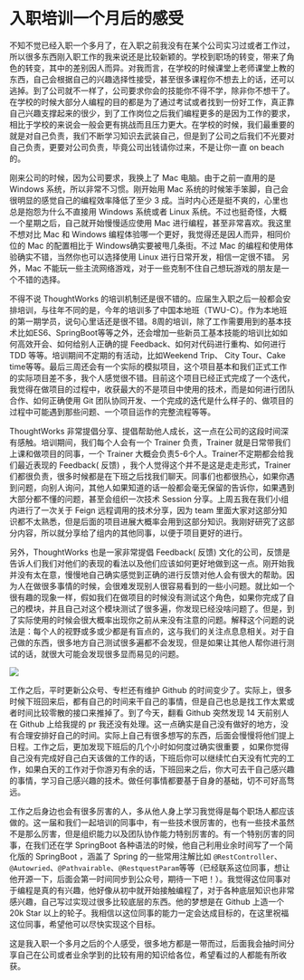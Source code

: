 # 入职培训一个月后的感受

不知不觉已经入职一个多月了，在入职之前我没有在某个公司实习过或者工作过，所以很多东西刚入职工作的我来说还是比较新颖的。学校到职场的转变，带来了角色的转变，其中的差别因人而异。对我而言，在学校的时候课堂上老师课堂上教的东西，自己会根据自己的兴趣选择性接受，甚至很多课程你不想去上的话，还可以逃掉。到了公司就不一样了，公司要求你会的技能你不得不学，除非你不想干了。在学校的时候大部分人编程的目的都是为了通过考试或者找到一份好工作，真正靠自己兴趣支撑起来的很少，到了工作岗位之后我们编程更多的是因为工作的要求，相比于学校的来说会一般会更有挑战而且压力更大。在学校的时候，我们最重要的就是对自己负责，我们不断学习知识去武装自己，但是到了公司之后我们不光要对自己负责，更要对公司负责，毕竟公司出钱请你过来，不是让你一直 on beach 的。

刚来公司的时候，因为公司要求，我换上了 Mac 电脑。由于之前一直用的是 Windows 系统，所以非常不习惯。刚开始用  Mac 系统的时候笨手笨脚，自己会很明显的感觉自己的编程效率降低了至少 3 成。当时内心还是挺不爽的，心里也总是抱怨为什么不直接用  Windows 系统或者 Linux 系统。不过也挺奇怪，大概一个星期之后，自己就开始慢慢适应使用 Mac 进行编程，甚至非常喜欢。我这里不想对比 Mac 和 Windows 编程体验哪一个更好，我觉得还是因人而异，相同价位的 Mac 的配置相比于  Windows确实要被甩几条街。不过 Mac 的编程和使用体验确实不错，当然你也可以选择使用  Linux 进行日常开发，相信一定很不错。 另外，Mac 不能玩一些主流网络游戏，对于一些克制不住自己想玩游戏的朋友是一个不错的选择。

不得不说 ThoughtWorks 的培训机制还是很不错的。应届生入职之后一般都会安排培训，与往年不同的是，今年的培训多了中国本地班（TWU-C）。作为本地班的第一期学员，说句心里话还是很不错。8周的培训，除了工作需要用到的基本技术比如ES6、SpringBoot等等之外，还会增加一些新员工基本技能的培训比如如何高效开会、如何给别人正确的提 Feedback、如何对代码进行重构、如何进行 TDD 等等。培训期间不定期的有活动，比如Weekend Trip、 City Tour、Cake time等等。最后三周还会有一个实际的模拟项目，这个项目基本和我们正式工作的实际项目差不多，我个人感觉很不错。目前这个项目已经正式完成了一个迭代，我觉得在做项目的过程中，收获最大的不是项目中使用的技术，而是如何进行团队合作、如何正确使用 Git 团队协同开发、一个完成的迭代是什么样子的、做项目的过程中可能遇到那些问题、一个项目运作的完整流程等等。

ThoughtWorks 非常提倡分享、提倡帮助他人成长，这一点在公司的这段时间深有感触。培训期间，我们每个人会有一个 Trainer 负责，Trainer 就是日常带我们上课和做项目的同事，一个 Trainer 大概会负责5-6个人。Trainer不定期都会给我们最近表现的  Feedback( 反馈) ，我个人觉得这个并不是这是走走形式，Trainer 们都很负责，很多时候都是在下班之后找我们聊天。同事们也都很热心，如果你遇到问题，向别人询问，其他人如果知道的话一般都会毫无保留的告诉你，如果遇到大部分都不懂的问题，甚至会组织一次技术 Session 分享。上周五我在我们小组内进行了一次关于 Feign 远程调用的技术分享，因为 team 里面大家对这部分知识都不太熟悉，但是后面的项目进展大概率会用到这部分知识。我刚好研究了这部分内容，所以就分享给了组内的其他同事，以便于项目更好的进行。

 另外，ThoughtWorks 也是一家非常提倡 Feedback( 反馈) 文化的公司，反馈是告诉人们我们对他们的表现的看法以及他们应该如何更好地做到这一点。刚开始我并没有太在意，慢慢地自己确实感觉到正确的进行反馈对他人会有很大的帮助。因为人在做很多事情的时候，会很难发现别人很容易看到的一些小问题。就比如一个很有趣的现象一样，假如我们在做项目的时候没有测试这个角色，如果你完成了自己的模块，并且自己对这个模块测试了很多遍，你发现已经没啥问题了。但是，到了实际使用的时候会很大概率出现你之前从来没有注意的问题。解释这个问题的说法是：每个人的视野或多或少都是有盲点的，这与我们的关注点息息相关。对于自己做的东西，很多地方自己测试很多遍都不会发现，但是如果让其他人帮你进行测试的话，就很大可能会发现很多显而易见的问题。

![](https://my-blog-to-use.oss-cn-beijing.aliyuncs.com/2019-7/feedback.png)

工作之后，平时更新公众号、专栏还有维护 Github 的时间变少了。实际上，很多时候下班回来后，都有自己的时间来干自己的事情，但是自己也总是找工作太累或者时间比较零散的接口来推掉了。到了今天，翻看 Github 突然发现 14 天前别人在 Github 上给我提的 pr 我还没有处理。这一点确实是自己没有做好的地方，没有合理安排好自己的时间。实际上自己有很多想写的东西，后面会慢慢将他们提上日程。工作之后，更加发现下班后的几个小时如何度过确实很重要 ，如果你觉得自己没有完成好自己白天该做的工作的话，下班后你可以继续忙白天没有忙完的工作，如果白天的工作对于你游刃有余的话，下班回来之后，你大可去干自己感兴趣的事情，学习自己感兴趣的技术。做任何事情都要基于自身的基础，切不可好高骛远。

工作之后身边也会有很多厉害的人，多从他人身上学习我觉得是每个职场人都应该做的。这一届和我们一起培训的同事中，有一些技术很厉害的，也有一些技术虽然不是那么厉害，但是组织能力以及团队协作能力特别厉害的。有一个特别厉害的同事，在我们还在学 SpringBoot 各种语法的时候，他自己利用业余时间写了一个简化版的 SpringBoot ，涵盖了 Spring 的一些常用注解比如 `@RestController`、`@Autowried`、`@Pathvairable`、`@RestquestParam`等等（已经联系这位同事，想让他开源一下，后面会第一时间同步到公众号，期待一下吧！）。我觉得这位同事对于编程是真的有兴趣，他好像从初中就开始接触编程了，对于各种底层知识也非常感兴趣，自己写过实现过很多比较底层的东西。他的梦想是在 Github 上造一个 20k Star 以上的轮子。我相信以这位同事的能力一定会达成目标的，在这里祝福这位同事，希望他可以尽快实现这个目标。

这是我入职一个多月之后的个人感受，很多地方都是一带而过，后面我会抽时间分享自己在公司或者业余学到的比较有用的知识给各位，希望看过的人都能有所收获。 